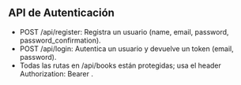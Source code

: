 ## API de Autenticación
- POST /api/register: Registra un usuario (name, email, password, password_confirmation).
- POST /api/login: Autentica un usuario y devuelve un token (email, password).
- Todas las rutas en /api/books están protegidas; usa el header Authorization: Bearer <token>.